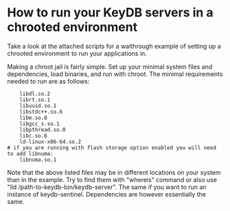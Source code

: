 # How to run your KeyDB servers in a chrooted environment

Take a look at the attached scripts for a walthrough example of setting up a chrooted environment to run your applications in.

Making a chroot jail is fairly simple. Set up your minimal system files and dependencies, load binaries, and run with chroot. The minimal requirements needed to run are as follows:

        libdl.so.2
        librt.so.1
        libuuid.so.1
        libstdc++.so.6
        libm.so.6
        libgcc_s.so.1
        libpthread.so.0
        libc.so.6
        ld-linux-x86-64.so.2
	# if you are running with flash storage option enabled you will need to add libnuma:
        libnuma.so.1

Note that the above listed files may be in different locations on your system than in the example. Try to find them with "whereis" command or also use "lld /path-to-keydb-bin/keydb-server". The same if you want to run an instance of keydb-sentinel. Dependencies are however essentially the same.

